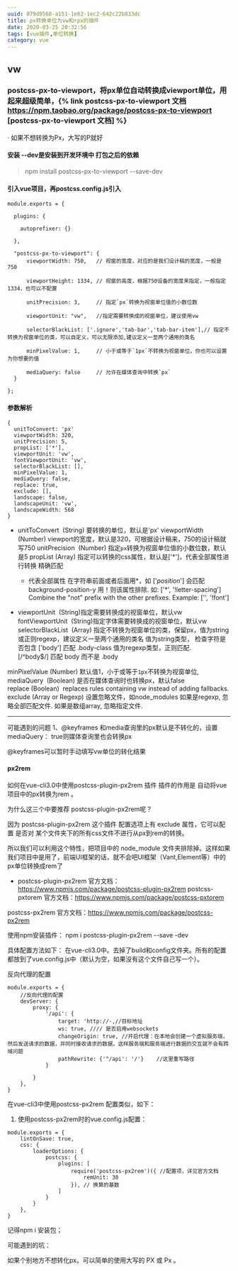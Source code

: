 ```yaml
---
uuid: 079d9568-a151-1e62-1ec2-642c22b833dc
title: px转换单位为vw和rpx的插件
date: 2020-03-25 20:32:56
tags: [vue插件,单位转换]
category: vue
---
```

##  vw
### postcss-px-to-viewport，将px单位自动转换成viewport单位，用起来超级简单，{% link postcss-px-to-viewport 文档 https://npm.taobao.org/package/postcss-px-to-viewport [postcss-px-to-viewport 文档] %} 
· 如果不想转换为Px，大写的P就好
<!-- more -->
####  安装  --dev是安装到开发环境中 打包之后的依赖
> npm install postcss-px-to-viewport --save-dev

####  引入vue项目，再postcss.config.js引入
```
module.exports = {

  plugins: {

    autoprefixer: {}

  },

  "postcss-px-to-viewport": {
      viewportWidth: 750,   // 视窗的宽度，对应的是我们设计稿的宽度，一般是750

      viewportHeight: 1334, // 视窗的高度，根据750设备的宽度来指定，一般指定1334，也可以不配置

      unitPrecision: 3,     // 指定`px`转换为视窗单位值的小数位数

      viewportUnit: "vw",   //指定需要转换成的视窗单位，建议使用vw

      selectorBlackList: ['.ignore','tab-bar','tab-bar-item'],// 指定不转换为视窗单位的类，可以自定义，可以无限添加,建议定义一至两个通用的类名

      minPixelValue: 1,     // 小于或等于`1px`不转换为视窗单位，你也可以设置为你想要的值

      mediaQuery: false     // 允许在媒体查询中转换`px`
  }

};
```
####  参数解析
```
{
  unitToConvert: 'px'
  viewportWidth: 320,
  unitPrecision: 5,
  propList: ['*'],
  viewportUnit: 'vw',
  fontViewportUnit: 'vw',
  selectorBlackList: [],
  minPixelValue: 1,
  mediaQuery: false,
  replace: true,
  exclude: [],
  landscape: false,
  landscapeUnit: 'vw',
  landscapeWidth: 568
}
```
* unitToConvert  (String) 要转换的单位，默认是'px'
  viewportWidth (Number) viewport的宽度，默认是320，可根据设计稿来，750的设计稿就写750
  unitPrecision  (Number) 指定`px`转换为视窗单位值的小数位数，默认是5
  propList (Array) 指定可以转换的css属性，默认是['*']，代表全部属性进行转换
    精确匹配
    * 代表全部属性
    在字符串前面或者后面用*，如 ['*position*'] 会匹配background-position-y
    用！则该属性排除. 如: ['*', '!letter-spacing']
    Combine the "not" prefix with the other prefixes. Example: ['', '!font']

* viewportUnit  (String)指定需要转换成的视窗单位，默认vw
  fontViewportUnit  (String)指定字体需要转换成的视窗单位，默认vw
  selectorBlackList  (Array) 指定不转换为视窗单位的类，保留px，值为string或正则regexp，建议定义一至两个通用的类名
    值为string类型， 检查字符是否包含
      ['body'] 匹配 .body-class
  值为regexp类型，正则匹配.
      [/^body$/] 匹配 body 而不是 .body

​​​​​​​minPixelValue (Number) 默认值1，小于或等于`1px`不转换为视窗单位,
mediaQuery  (Boolean) 是否在媒体查询时也转换px，默认false
replace (Boolean)  replaces rules containing vw instead of adding fallbacks.
exclude (Array or Regexp) 设置忽略文件，如node_modules
  如果是regexp, 忽略全部匹配文件.
  如果是数组array, 忽略指定文件.

-----
可能遇到的问题
1、@keyframes 和media查询里的px默认是不转化的，设置mediaQuery： true则媒体查询里也会转换px

@keyframes可以暂时手动填写vw单位的转化结果


####  px2rem
如何在vue-cli3.0中使用postcss-plugin-px2rem 插件
插件的作用是 自动将vue项目中的px转换为rem 。

为什么这三个中要推荐 postcss-plugin-px2rem呢？

因为 postcss-plugin-px2rem 这个插件 配置选项上有 exclude 属性，它可以配置 是否对 某个文件夹下的所有css文件不进行从px到rem的转换。

所以我们可以利用这个特性，把项目中的 node_module 文件夹排除掉。这样如果我们项目中是用了，前端UI框架的话，就不会吧UI框架（Vant,Element等）中的 px单位转换成rem了

* postcss-plugin-px2rem 官方文档：https://www.npmjs.com/package/postcss-plugin-px2rem
  postcss-pxtorem 官方文档：https://www.npmjs.com/package/postcss-pxtorem

postcss-px2rem 官方文档：https://www.npmjs.com/package/postcss-px2rem

使用npm安装插件：
npm i postcss-plugin-px2rem  --save -dev

具体配置方法如下：
在vue-cli3.0中。去掉了build和config文件夹。所有的配置都放到了vue.config.js中（默认为空，如果没有这个文件自己写一个）。

反向代理的配置
```
module.exports = {
    //反向代理的配置
    devServer: {
        proxy: {
            '/api': {
                target: 'http://-,//目标地址
                ws: true, //// 是否启用websockets
                changeOrigin: true, //开启代理：在本地会创建一个虚拟服务端，然后发送请求的数据，并同时接收请求的数据，这样服务端和服务端进行数据的交互就不会有跨域问题
                pathRewrite: {'^/api': '/'}    //这里重写路径
            }

        }
    },
}

```

在vue-cli3中使用postcss-px2rem 配置类似，如下：

1. 使用postcss-px2rem时的vue.config.js配置：
```
module.exports = {
    lintOnSave: true,
    css: {
        loaderOptions: {
            postcss: {
                plugins: [
                    require('postcss-px2rem')({ //配置项，详见官方文档
                        remUnit: 30
                    }), // 换算的基数
                ]
            }
        }
    },
}            
```
记得npm i 安装包；

可能遇到的坑：

如果个别地方不想转化px。可以简单的使用大写的 PX 或 Px 。